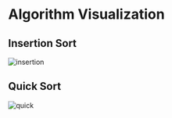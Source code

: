 # Algorithm Visualization

## Insertion Sort
![insertion](https://media.giphy.com/media/v1.Y2lkPTc5MGI3NjExbWl1bG41Y3VzemRtNXFndTJxb3o3ZzU3MGdoM3M4cnM4aGo0dzIzcyZlcD12MV9pbnRlcm5hbF9naWZfYnlfaWQmY3Q9Zw/9O75DFWnfqP2qPeAi9/giphy.gif)

## Quick Sort
![quick](https://media.giphy.com/media/v1.Y2lkPTc5MGI3NjExa3ltMWRjYnZkdmVwbXI2MnNyNTk1dW1nZWV6Znh0cGppbjdiYW05dyZlcD12MV9pbnRlcm5hbF9naWZfYnlfaWQmY3Q9Zw/YZdnmLiDTJ1pnlf0bL/giphy.gif)
